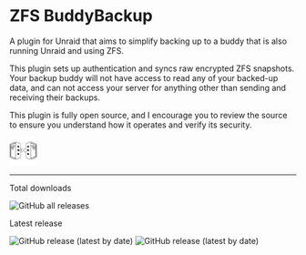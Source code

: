 # ZFS BuddyBackup

A plugin for Unraid that aims to simplify backing up to a buddy that is also running Unraid and using ZFS.

This plugin sets up authentication and syncs raw encrypted ZFS snapshots. Your backup buddy will not have access to read any of your backed-up data, and can not access your server for anything other than sending and receiving their backups.

This plugin is fully open source, and I encourage you to review the source to ensure you understand how it operates and verify its security.

![Logo](src/usr/local/emhttp/plugins/buddybackup/buddybackup.png)

---

Total downloads

![GitHub all releases](https://img.shields.io/github/downloads/Piratkopia13/unraid-buddybackup/total)

Latest release

![GitHub release (latest by date)](https://img.shields.io/github/v/release/Piratkopia13/unraid-buddybackup)
![GitHub release (latest by date)](https://img.shields.io/github/downloads/Piratkopia13/unraid-buddybackup/latest/total)
